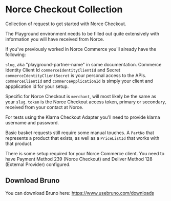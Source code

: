 # Norce Checkout Collection
Collection of request to get started with Norce Checkout.

The Playground environment needs to be filled out quite extensively with information you will have received from Norce.

If you've previously worked in Norce Commerce you'll already have the following: 

`slug`, aka "playground-partner-name" in some documentation.
Commerce Identity Client Id `commerceIdentityClientId` and Secret `commerceIdentityClientSecret` is your personal access to the APIs. 
`commerceClientId` and `commerceApplicationId` is simply your client and appplication id for your setup.

Specific for Norce Checkout is
`merchant`, will most likely be the same as your `slug`. 
`token` is the Norce Checkout access token, primary or secondary, received from your contact at Norce.

For tests using the Klarna Checkout Adapter you'll need to provide klarna username and password. 

Basic basket requests still require some manual touches. A `PartNo` that represents a product that exists, as well as a `PriceListId` that works with that product.

There is some setup required for your Norce Commerce client. You need to have Payment Method 239 (Norce Checkout) and Deliver Method 128 (External Provider) configured.

## Download Bruno
You can download Bruno here:
https://www.usebruno.com/downloads